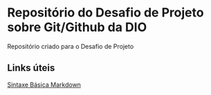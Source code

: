 # Repositório do Desafio de Projeto sobre Git/Github da DIO
Repositório criado para o Desafio de Projeto

## Links úteis 
[Sintaxe Básica Markdown](https://www.markdownguide.org/basic-syntax/)

